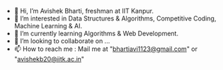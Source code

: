 - 👋 Hi, I’m Avishek Bharti, freshman at IIT Kanpur.
- 👀 I’m interested in Data Structures & Algorithms, Competitive Coding, Machine Learning & AI.
- 🌱 I’m currently learning Algorithms & Web Development.
- 💞️ I’m looking to collaborate on ...
- 📫 How to reach me : Mail me at "bhartiavi1123@gmail.com" or "avishekb20@iitk.ac.in"

<!---
maverick-AB/maverick-AB is a ✨ special ✨ repository because its `README.md` (this file) appears on your GitHub profile.
You can click the Preview link to take a look at your changes.
--->
